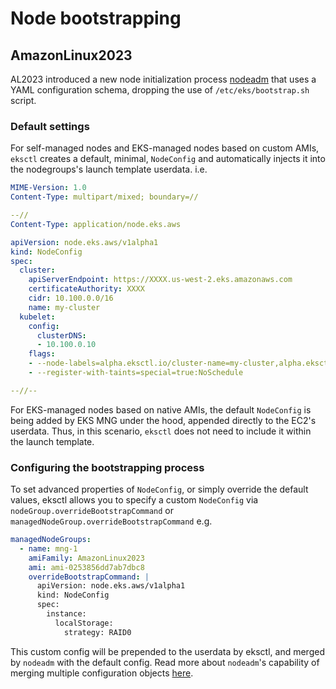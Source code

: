 # Node bootstrapping

##  AmazonLinux2023

AL2023 introduced a new node initialization process [nodeadm](https://awslabs.github.io/amazon-eks-ami/nodeadm/) that uses a YAML configuration schema, dropping the use of `/etc/eks/bootstrap.sh` script.

### Default settings

For self-managed nodes and EKS-managed nodes based on custom AMIs, `eksctl` creates a default, minimal, `NodeConfig` and automatically injects it into the nodegroups's launch template userdata. i.e.

```yaml
MIME-Version: 1.0
Content-Type: multipart/mixed; boundary=//

--//
Content-Type: application/node.eks.aws

apiVersion: node.eks.aws/v1alpha1
kind: NodeConfig
spec:
  cluster:
    apiServerEndpoint: https://XXXX.us-west-2.eks.amazonaws.com
    certificateAuthority: XXXX
    cidr: 10.100.0.0/16
    name: my-cluster
  kubelet:
    config:
      clusterDNS:
      - 10.100.0.10
    flags:
    - --node-labels=alpha.eksctl.io/cluster-name=my-cluster,alpha.eksctl.io/nodegroup-name=my-nodegroup
    - --register-with-taints=special=true:NoSchedule

--//--
```

For EKS-managed nodes based on native AMIs, the default `NodeConfig` is being added by EKS MNG under the hood, appended directly to the EC2's userdata. Thus, in this scenario, `eksctl` does not need to include it within the launch template.

### Configuring the bootstrapping process

To set advanced properties of `NodeConfig`, or simply override the default values, eksctl allows you to specify a custom `NodeConfig` via `nodeGroup.overrideBootstrapCommand` or `managedNodeGroup.overrideBootstrapCommand`  e.g.

```yaml
managedNodeGroups:
  - name: mng-1
    amiFamily: AmazonLinux2023
    ami: ami-0253856dd7ab7dbc8
    overrideBootstrapCommand: |
      apiVersion: node.eks.aws/v1alpha1
      kind: NodeConfig
      spec:
        instance:
          localStorage:
            strategy: RAID0
```

This custom config will be prepended to the userdata by eksctl, and merged by `nodeadm` with the default config. Read more about `nodeadm`'s capability of merging multiple configuration objects [here](https://awslabs.github.io/amazon-eks-ami/nodeadm/doc/examples/#merging-multiple-configuration-objects).

